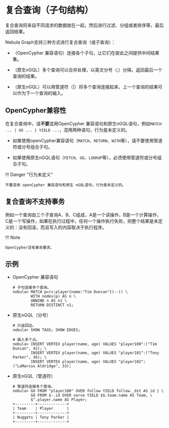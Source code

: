 # 复合查询（子句结构）

复合查询将来自不同请求的数据放在一起，然后进行过滤、分组或者排序等，最后返回结果。

Nebula Graph支持三种方式进行复合查询（或子查询）：

- （OpenCypher 兼容语句）连接各个子句，让它们在彼此之间提供中间结果集。

- （原生nGQL）多个查询可以合并处理，以英文分号（;）分隔，返回最后一个查询的结果。

- （原生nGQL）可以用管道符（|）将多个查询连接起来，上一个查询的结果可以作为下一个查询的输入。

## OpenCypher兼容性

在复合查询中，请**不要**混用OpenCypher 兼容语句和原生nGQL语句，例如`MATCH ... | GO ... | YIELD ...`，混用两种语句，行为是未定义的。

- 如果使用openCypher兼容语句（`MATCH`、`RETURN`、`WITH`等），请不要使用管道符或分号组合子句。

- 如果使用原生nGQL语句（`FETCH`、`GO`、`LOOKUP`等），必须使用管道符或分号组合子句。


!!! Danger "行为未定义"

    不要混用 openCypher 兼容语句和原生 nGQL语句，行为是未定义的。

## 复合查询不支持事务

例如一个查询由三个子查询A、B、C组成，A是一个读操作，B是一个计算操作，C是一个写操作，如果在执行过程中，任何一个操作执行失败，则整个结果是未定义的：没有回滚，而且写入的内容取决于执行程序。

!!! Note

    OpenCypher没有事务要求。

## 示例

- OpenCypher 兼容语句

    ```ngql
    # 子句连接多个查询。
    nebula> MATCH p=(v:player{name:"Tim Duncan"})--() \
            WITH nodes(p) AS n \
            UNWIND n AS n1 \
            RETURN DISTINCT n1;
    ```

- 原生nGQL（分号）

    ```ngql
    # 只返回边。
    nebula> SHOW TAGS; SHOW EDGES;

    # 插入多个点。
    nebula> INSERT VERTEX player(name, age) VALUES "player100":("Tim Duncan", 42); \
            INSERT VERTEX player(name, age) VALUES "player101":("Tony Parker", 36); \
            INSERT VERTEX player(name, age) VALUES "player102":("LaMarcus Aldridge", 33);
    ```

- 原生nGQL（管道符）

    ```ngql
    # 管道符连接多个查询。
    nebula> GO FROM "player100" OVER follow YIELD follow._dst AS id | \
            GO FROM $-.id OVER serve YIELD $$.team.name AS Team, \
            $^.player.name AS Player;
    +---------+-------------+
    | Team    | Player      |
    +---------+-------------+
    | Nuggets | Tony Parker |
    +---------+-------------+
    ```
